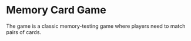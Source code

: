 # Memory Card Game

The game is a classic memory-testing game where players need to match pairs of cards.